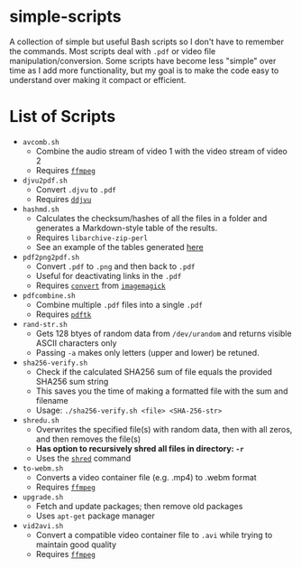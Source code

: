 # simple-scripts
A collection of simple but useful Bash scripts so I don't have to remember the commands. Most scripts deal with `.pdf` or video file manipulation/conversion. Some scripts have become less "simple" over time as I add more functionality, but my goal is to make the code easy to understand over making it compact or efficient.

# List of Scripts
* `avcomb.sh`
    * Combine the audio stream of video 1 with the video stream of video 2
    * Requires [`ffmpeg`](https://linux.die.net/man/1/ffmpeg)
* `djvu2pdf.sh`
    * Convert `.djvu` to `.pdf`
    * Requires [`ddjvu`](https://linux.die.net/man/1/ddjvu)
* `hashmd.sh`
    * Calculates the checksum/hashes of all the files in a folder and generates a Markdown-style table of the results.
    * Requires `libarchive-zip-perl`
    * See an example of the tables generated [here](https://bsteen.github.io/hashes.html)
* `pdf2png2pdf.sh`
    * Convert `.pdf` to `.png` and then back to `.pdf`
    * Useful for deactivating links in the `.pdf`
    * Requires [`convert`](https://linux.die.net/man/1/convert) from [`imagemagick`](https://linux.die.net/man/1/imagemagick)
* `pdfcombine.sh`
    * Combine multiple `.pdf` files into a single `.pdf`
    * Requires [`pdftk`](https://linux.die.net/man/1/pdftk)
* `rand-str.sh`
   * Gets 128 btyes of random data from `/dev/urandom` and returns visible ASCII characters only
   * Passing `-a` makes only letters (upper and lower) be retuned.
* `sha256-verify.sh`
    * Check if the calculated SHA256 sum of file equals the provided SHA256 sum string
    * This saves you the time of making a formatted file with the sum and filename
    * Usage: `./sha256-verify.sh <file> <SHA-256-str>`
* `shredu.sh`
    * Overwrites the specified file(s) with random data, then with all zeros, and then removes the file(s)
    * **Has option to recursively shred all files in directory: `-r`**
    * Uses the [`shred`](https://linux.die.net/man/1/shred) command
* `to-webm.sh`
    * Converts a video container file (e.g. .mp4) to .webm format
    * Requires [`ffmpeg`](https://linux.die.net/man/1/ffmpeg)
* `upgrade.sh`
    * Fetch and update packages; then remove old packages
    * Uses `apt-get` package manager
* `vid2avi.sh`
    * Convert a compatible video container file to `.avi` while trying to maintain good quality
    * Requires [`ffmpeg`](https://linux.die.net/man/1/ffmpeg)
